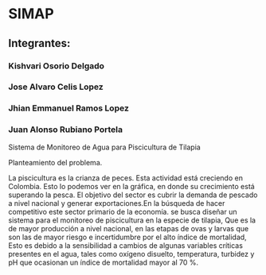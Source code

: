 # SIMAP
## Integrantes:
### Kishvari Osorio Delgado
### Jose Alvaro Celis Lopez
### Jhian Emmanuel Ramos Lopez
### Juan Alonso Rubiano Portela 

Sistema de Monitoreo de Agua para Piscicultura de Tilapia

Planteamiento del problema. 

La piscicultura es la crianza de peces.  Esta  actividad  está creciendo en Colombia. Esto  lo podemos ver   en la gráfica, en donde  su crecimiento  está superando la pesca. El objetivo  del sector es cubrir  la demanda  de   pescado  a nivel nacional y generar exportaciones.En la búsqueda  de hacer competitivo   este sector  primario de la economía. se busca  diseñar un sistema para el monitoreo de piscicultura en  la  especie  de  tilapia,  Que  es la de mayor producción  a  nivel nacional,  en las etapas    de ovas  y larvas que son las de   mayor riesgo e incertidumbre por el alto índice de mortalidad,   Esto  es debido a la sensibilidad a cambios de algunas variables críticas presentes en el agua, tales como oxígeno disuelto, temperatura, turbidez y pH que ocasionan un índice de mortalidad mayor al 70 %. 




